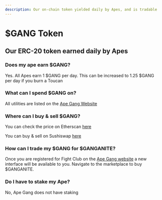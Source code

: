 ```yaml
---
description: Our on-chain token yielded daily by Apes, and is tradable for Ethereum
---
```


# $GANG Token

## Our ERC-20 token earned daily by Apes

### Does my ape earn $GANG?

Yes. All Apes earn 1 $GANG per day. This can be increased to 1.25 $GANG per day if you burn a Toucan

### What can I spend $GANG on?

All utilities are listed on the [Ape Gang Website](https://apegang.art/utilities)

### Where can I buy & sell $GANG?

You can check the price on Etherscan [here](https://etherscan.io/dex/sushiswap/0xaad85cb5e0d48ff9fc6e64db64315864ef2a1ca7)

You can buy & sell on Sushiswap [here](https://app.sushi.com/swap?inputCurrency=0xB73758FE1dc58Ac2A255a2950a3Fdd84DA656b84\&outputCurrency=ETH\&chainId=1)

### How can I trade my $GANG for $GANGANITE?

Once you are registered for Fight Club on the [Ape Gang website](https://apegang.art/) a new interface will be available to you. Navigate to the marketplace to buy $GANGANITE.

### Do I have to stake my Ape?

No, Ape Gang does not have staking
